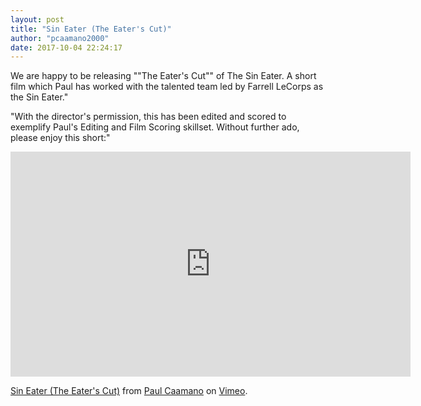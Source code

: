 ```yaml
---
layout: post
title: "Sin Eater (The Eater's Cut)"
author: "pcaamano2000"
date: 2017-10-04 22:24:17
---
```


We are happy to be releasing ""The Eater's Cut"" of The Sin Eater. A short film which Paul has worked with the talented team led by Farrell LeCorps as the Sin Eater."
														
"With the director's permission, this has been edited and scored to exemplify Paul's Editing and Film Scoring skillset. Without further ado, please enjoy this short:"														
														




<iframe src="https://player.vimeo.com/video/236832488" width="640" height="360" frameborder="0" allow="autoplay; fullscreen" allowfullscreen></iframe>
<p><a href="https://vimeo.com/236832488">Sin Eater (The Eater's Cut)</a> from <a href="https://vimeo.com/paulcaamano">Paul Caamano</a> on <a href="https://vimeo.com">Vimeo</a>.</p>

